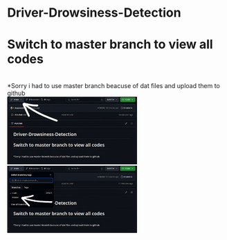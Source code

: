 # Driver-Drowsiness-Detection
<h1>
Switch to master branch to view all codes</h1> </br>
*Sorry i had to use master branch beacuse of dat files and upload them to github
</h1>
</br>
<img src="main.jpg" width="300">
<img src="main2.jpg" width="300">
